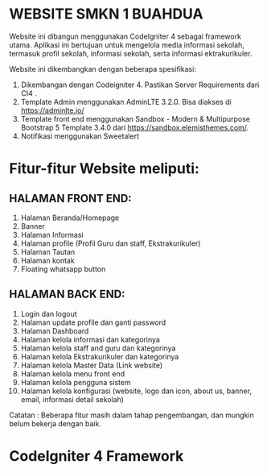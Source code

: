 # WEBSITE SMKN 1 BUAHDUA

Website ini dibangun menggunakan CodeIgniter 4 sebagai framework utama. Aplikasi ini bertujuan untuk mengelola media informasi sekolah, termasuk profil sekolah, informasi sekolah, serta informasi ektrakurikuler.

Website ini dikembangkan dengan beberapa spesifikasi:

1. Dikembangan dengan Codeigniter 4. Pastikan Server Requirements dari CI4 .
2. Template Admin menggunakan AdminLTE 3.2.0. Bisa diakses di https://adminlte.io/
3. Template front end menggunakan Sandbox - Modern & Multipurpose Bootstrap 5 Template 3.4.0 dari https://sandbox.elemisthemes.com/.
4. Notifikasi menggunakan Sweetalert

# Fitur-fitur Website meliputi:

## HALAMAN FRONT END:

1. Halaman Beranda/Homepage
2. Banner
3. Halaman Informasi
4. Halaman profile (Profil Guru dan staff, Ekstrakurikuler)
5. Halaman Tautan
6. Halaman kontak
7. Floating whatsapp button

## HALAMAN BACK END:

1. Login dan logout
2. Halaman update profile dan ganti password
3. Halaman Dashboard
4. Halaman kelola informasi dan kategorinya
5. Halaman kelola staff and guru dan kategorinya
6. Halaman kelola Ekstrakurikuler dan kategorinya
7. Halaman kelola Master Data (Link website)
8. Halaman kelola menu front end
9. Halaman kelola pengguna sistem
10. Halaman kelola konfigurasi (website, logo dan icon, about us, banner, email, informasi detail sekolah)

Catatan : Beberapa fitur masih dalam tahap pengembangan, dan mungkin belum bekerja dengan baik.

# CodeIgniter 4 Framework

